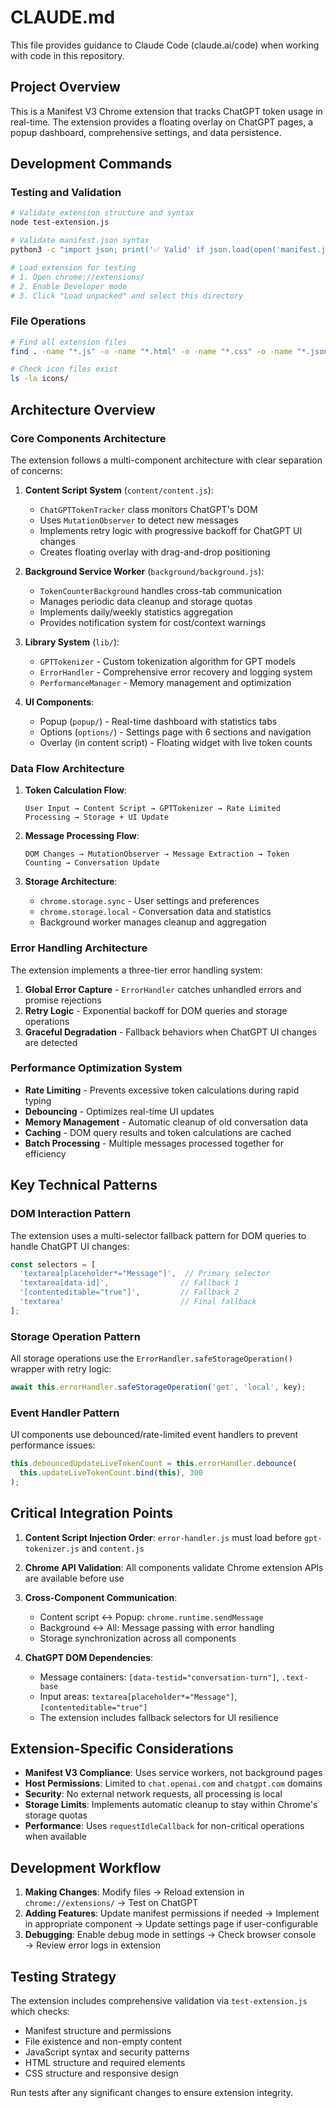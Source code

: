 # CLAUDE.md

This file provides guidance to Claude Code (claude.ai/code) when working with code in this repository.

## Project Overview

This is a Manifest V3 Chrome extension that tracks ChatGPT token usage in real-time. The extension provides a floating overlay on ChatGPT pages, a popup dashboard, comprehensive settings, and data persistence.

## Development Commands

### Testing and Validation
```bash
# Validate extension structure and syntax
node test-extension.js

# Validate manifest.json syntax
python3 -c "import json; print('✅ Valid' if json.load(open('manifest.json')) else '❌ Invalid')"

# Load extension for testing
# 1. Open chrome://extensions/
# 2. Enable Developer mode
# 3. Click "Load unpacked" and select this directory
```

### File Operations
```bash
# Find all extension files
find . -name "*.js" -o -name "*.html" -o -name "*.css" -o -name "*.json" | sort

# Check icon files exist
ls -la icons/
```

## Architecture Overview

### Core Components Architecture

The extension follows a multi-component architecture with clear separation of concerns:

1. **Content Script System** (`content/content.js`):
   - `ChatGPTTokenTracker` class monitors ChatGPT's DOM
   - Uses `MutationObserver` to detect new messages
   - Implements retry logic with progressive backoff for ChatGPT UI changes
   - Creates floating overlay with drag-and-drop positioning

2. **Background Service Worker** (`background/background.js`):
   - `TokenCounterBackground` handles cross-tab communication
   - Manages periodic data cleanup and storage quotas
   - Implements daily/weekly statistics aggregation
   - Provides notification system for cost/context warnings

3. **Library System** (`lib/`):
   - `GPTTokenizer` - Custom tokenization algorithm for GPT models
   - `ErrorHandler` - Comprehensive error recovery and logging system
   - `PerformanceManager` - Memory management and optimization

4. **UI Components**:
   - Popup (`popup/`) - Real-time dashboard with statistics tabs
   - Options (`options/`) - Settings page with 6 sections and navigation
   - Overlay (in content script) - Floating widget with live token counts

### Data Flow Architecture

1. **Token Calculation Flow**:
   ```
   User Input → Content Script → GPTTokenizer → Rate Limited Processing → Storage + UI Update
   ```

2. **Message Processing Flow**:
   ```
   DOM Changes → MutationObserver → Message Extraction → Token Counting → Conversation Update
   ```

3. **Storage Architecture**:
   - `chrome.storage.sync` - User settings and preferences
   - `chrome.storage.local` - Conversation data and statistics
   - Background worker manages cleanup and aggregation

### Error Handling Architecture

The extension implements a three-tier error handling system:

1. **Global Error Capture** - `ErrorHandler` catches unhandled errors and promise rejections
2. **Retry Logic** - Exponential backoff for DOM queries and storage operations
3. **Graceful Degradation** - Fallback behaviors when ChatGPT UI changes are detected

### Performance Optimization System

- **Rate Limiting** - Prevents excessive token calculations during rapid typing
- **Debouncing** - Optimizes real-time UI updates
- **Memory Management** - Automatic cleanup of old conversation data
- **Caching** - DOM query results and token calculations are cached
- **Batch Processing** - Multiple messages processed together for efficiency

## Key Technical Patterns

### DOM Interaction Pattern
The extension uses a multi-selector fallback pattern for DOM queries to handle ChatGPT UI changes:

```javascript
const selectors = [
  'textarea[placeholder*="Message"]',  // Primary selector
  'textarea[data-id]',                // Fallback 1
  '[contenteditable="true"]',         // Fallback 2
  'textarea'                          // Final fallback
];
```

### Storage Operation Pattern
All storage operations use the `ErrorHandler.safeStorageOperation()` wrapper with retry logic:

```javascript
await this.errorHandler.safeStorageOperation('get', 'local', key);
```

### Event Handler Pattern
UI components use debounced/rate-limited event handlers to prevent performance issues:

```javascript
this.debouncedUpdateLiveTokenCount = this.errorHandler.debounce(
  this.updateLiveTokenCount.bind(this), 300
);
```

## Critical Integration Points

1. **Content Script Injection Order**: `error-handler.js` must load before `gpt-tokenizer.js` and `content.js`

2. **Chrome API Validation**: All components validate Chrome extension APIs are available before use

3. **Cross-Component Communication**: 
   - Content script ↔ Popup: `chrome.runtime.sendMessage`
   - Background ↔ All: Message passing with error handling
   - Storage synchronization across all components

4. **ChatGPT DOM Dependencies**:
   - Message containers: `[data-testid="conversation-turn"]`, `.text-base`
   - Input areas: `textarea[placeholder*="Message"]`, `[contenteditable="true"]`
   - The extension includes fallback selectors for UI resilience

## Extension-Specific Considerations

- **Manifest V3 Compliance**: Uses service workers, not background pages
- **Host Permissions**: Limited to `chat.openai.com` and `chatgpt.com` domains
- **Security**: No external network requests, all processing is local
- **Storage Limits**: Implements automatic cleanup to stay within Chrome's storage quotas
- **Performance**: Uses `requestIdleCallback` for non-critical operations when available

## Development Workflow

1. **Making Changes**: Modify files → Reload extension in `chrome://extensions/` → Test on ChatGPT
2. **Adding Features**: Update manifest permissions if needed → Implement in appropriate component → Update settings page if user-configurable
3. **Debugging**: Enable debug mode in settings → Check browser console → Review error logs in extension

## Testing Strategy

The extension includes comprehensive validation via `test-extension.js` which checks:
- Manifest structure and permissions
- File existence and non-empty content  
- JavaScript syntax and security patterns
- HTML structure and required elements
- CSS structure and responsive design

Run tests after any significant changes to ensure extension integrity.